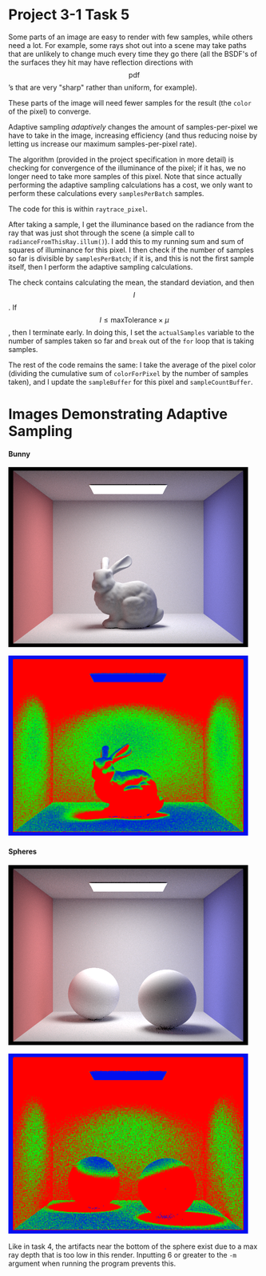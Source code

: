 # Project 3-1 Task 5

Some parts of an image are easy to render with few samples, while others need a lot. For example, some rays shot out into a scene may take paths that are unlikely to change much every time they go there (all the BSDF's of the surfaces they hit may have reflection directions with $$\text{pdf}$$’s that are very "sharp" rather than uniform, for example).

These parts of the image will need fewer samples for the result (the `color` of the pixel) to converge.

Adaptive sampling *adaptively* changes the amount of samples-per-pixel we have to take in the image, increasing efficiency (and thus reducing noise by letting us increase our maximum samples-per-pixel rate).

The algorithm (provided in the project specification in more detail) is checking for convergence of the illuminance of the pixel; if it has, we no longer need to take more samples of this pixel. Note that since actually performing the adaptive sampling calculations has a cost, we only want to perform these calculations every `samplesPerBatch` samples.

The code for this is within `raytrace_pixel`.

After taking a sample, I get the illuminance based on the radiance from the ray that was just shot through the scene (a simple call to `radianceFromThisRay.illum()`). I add this to my running sum and sum of squares of illuminance for this pixel. I then check if the number of samples so far is divisible by `samplesPerBatch`; if it is, and this is not the first sample itself, then I perform the adaptive sampling calculations.

The check contains calculating the mean, the standard deviation, and then $$I$$. If $$I \leq  \text{maxTolerance} \times \mu$$, then I terminate early. In doing this, I set the `actualSamples` variable to the number of samples taken so far and `break` out of the `for` loop that is taking samples.

The rest of the code remains the same: I take the average of the pixel color (dividing the cumulative sum of `colorForPixel` by the number of samples taken), and I update the `sampleBuffer` for this pixel and `sampleCountBuffer`.

# Images Demonstrating Adaptive Sampling

#### Bunny

![Image.png](Project%203-1%20Task%205.assets/Image.png)

![Image.png](Project%203-1%20Task%205.assets/Image%20(2).png)

#### Spheres

![Part5SpheresRender.png](Project%203-1%20Task%205.assets/Part5SpheresRender.png)

![Part5SpheresRender_rate.png](Project%203-1%20Task%205.assets/Part5SpheresRender_rate.png)

Like in task 4, the artifacts near the bottom of the sphere exist due to a max ray depth that is too low in this render. Inputting 6 or greater to the `-m` argument when running the program prevents this.

